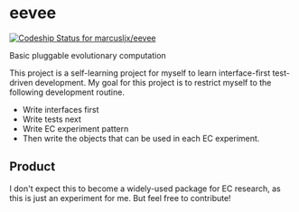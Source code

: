 # eevee
[ ![Codeship Status for marcusljx/eevee](https://app.codeship.com/projects/2154dd50-d4fa-0134-5db3-3ee0244dabcc/status?branch=master)](https://app.codeship.com/projects/202320)

 Basic pluggable evolutionary computation

This project is a self-learning project for myself to learn interface-first test-driven development. 
My goal for this project is to restrict myself to the following development routine.
* Write interfaces first
* Write tests next
* Write EC experiment pattern
* Then write the objects that can be used in each EC experiment.

## Product
I don't expect this to become a widely-used package for EC research, as this is just an experiment for me. But feel free to contribute!